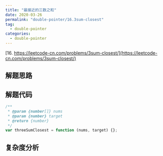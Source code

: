 ```yaml
---
title: "最接近的三数之和"
date: 2020-03-26
permalink: "double-pointer/16.3sum-closest"
tag:
  - double-pointer
categories:
  - double-pointer
---
```


[16. https://leetcode-cn.com/problems/3sum-closest/](https://leetcode-cn.com/problems/3sum-closest/)

## 解题思路

## 解题代码

```js
/**
 * @param {number[]} nums
 * @param {number} target
 * @return {number}
 */
var threeSumClosest = function (nums, target) {};
```

## 复杂度分析
